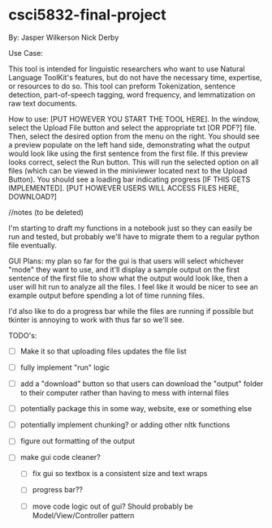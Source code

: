 # csci5832-final-project

By:
Jasper Wilkerson
Nick Derby

Use Case:

This tool is intended for linguistic researchers who want to use Natural Language ToolKit's features, but do not have the necessary time, expertise, or resources to do so. This tool can preform Tokenization, sentence detection, part-of-speech tagging, word frequency, and lemmatization on raw text documents. 

How to use:
[PUT HOWEVER YOU START THE TOOL HERE]. In the window, select the Upload File button and select the appropriate txt [OR PDF?] file. Then, select the desired option from the menu on the right. You should see a preview populate on the left hand side, demonstrating what the output would look like using the first sentence from the first file. If this preview looks correct, select the Run button. This will run the selected option on all files (which can be viewed in the miniviewer located next to the Upload Button). You should see a loading bar indicating progress [IF THIS GETS IMPLEMENTED]. [PUT HOWEVER USERS WILL ACCESS FILES HERE, DOWNLOAD?]


//notes (to be deleted)

I'm starting to draft my functions in a notebook just so they can easily be run and tested, but probably we'll have to migrate them to a regular python file eventually.

GUI Plans: my plan so far for the gui is that users will select whichever "mode" they want to use, and it'll display a sample output on the first sentence of the first file to show what the output would look like, then a user will hit run to analyze all the files. I feel like it would be nicer to see an example output before spending a lot of time running files. 

I'd also like to do a progress bar while the files are running if possible but tkinter is annoying to work with thus far so we'll see. 

TODO's: 

- [ ] Make it so that uploading files updates the file list

- [ ] fully implement "run" logic 

- [ ] add a "download" button so that users can download the "output" folder to their computer rather than having to mess with internal files

- [ ] potentially package this in some way, website, exe or something else

- [ ] potentially implement chunking? or adding other nltk functions

- [ ] figure out formatting of the output

- [ ] make gui code cleaner?

    - [ ] fix gui so textbox is a consistent size and text wraps

    - [ ] progress bar??

    - [ ] move code logic out of gui? Should probably be Model/View/Controller pattern
